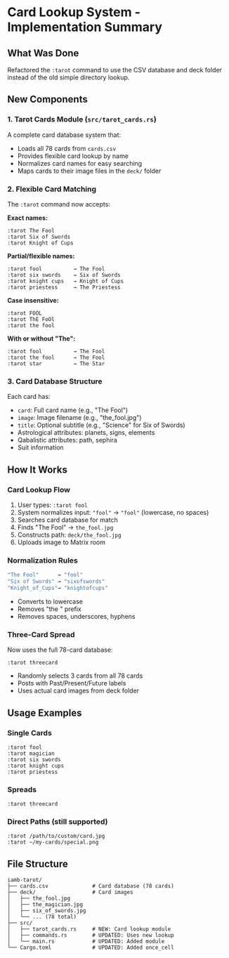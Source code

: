 # Card Lookup System - Implementation Summary

## What Was Done

Refactored the `:tarot` command to use the CSV database and deck folder instead of the old simple directory lookup.

## New Components

### 1. **Tarot Cards Module** (`src/tarot_cards.rs`)

A complete card database system that:
- Loads all 78 cards from `cards.csv`
- Provides flexible card lookup by name
- Normalizes card names for easy searching
- Maps cards to their image files in the `deck/` folder

### 2. **Flexible Card Matching**

The `:tarot` command now accepts:

**Exact names:**
```
:tarot The Fool
:tarot Six of Swords
:tarot Knight of Cups
```

**Partial/flexible names:**
```
:tarot fool          → The Fool
:tarot six swords    → Six of Swords
:tarot knight cups   → Knight of Cups
:tarot priestess     → The Priestess
```

**Case insensitive:**
```
:tarot FOOL
:tarot ThE FoOl
:tarot the fool
```

**With or without "The":**
```
:tarot fool          → The Fool
:tarot the fool      → The Fool
:tarot star          → The Star
```

### 3. **Card Database Structure**

Each card has:
- `card`: Full card name (e.g., "The Fool")
- `image`: Image filename (e.g., "the_fool.jpg")
- `title`: Optional subtitle (e.g., "Science" for Six of Swords)
- Astrological attributes: planets, signs, elements
- Qabalistic attributes: path, sephira
- Suit information

## How It Works

### Card Lookup Flow

1. User types: `:tarot fool`
2. System normalizes input: `"fool"` → `"fool"` (lowercase, no spaces)
3. Searches card database for match
4. Finds "The Fool" → `the_fool.jpg`
5. Constructs path: `deck/the_fool.jpg`
6. Uploads image to Matrix room

### Normalization Rules

```rust
"The Fool"      → "fool"
"Six of Swords" → "sixofswords"
"Knight_of_Cups"→ "knightofcups"
```

- Converts to lowercase
- Removes "the " prefix
- Removes spaces, underscores, hyphens

### Three-Card Spread

Now uses the full 78-card database:
```
:tarot threecard
```

- Randomly selects 3 cards from all 78 cards
- Posts with Past/Present/Future labels
- Uses actual card images from deck folder

## Usage Examples

### Single Cards

```
:tarot fool
:tarot magician
:tarot six swords
:tarot knight cups
:tarot priestess
```

### Spreads

```
:tarot threecard
```

### Direct Paths (still supported)

```
:tarot /path/to/custom/card.jpg
:tarot ~/my-cards/special.png
```

## File Structure

```
iamb-tarot/
├── cards.csv              # Card database (78 cards)
├── deck/                  # Card images
│   ├── the_fool.jpg
│   ├── the_magician.jpg
│   ├── six_of_swords.jpg
│   └── ... (78 total)
├── src/
│   ├── tarot_cards.rs     # NEW: Card lookup module
│   ├── commands.rs        # UPDATED: Uses new lookup
│   └── main.rs            # UPDATED: Added module
└── Cargo.toml             # UPDATED: Added once_cell

